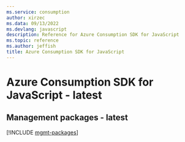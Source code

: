 ```yaml
---
ms.service: consumption
author: xirzec
ms.data: 09/13/2022
ms.devlang: javascript
description: Reference for Azure Consumption SDK for JavaScript
ms.topic: reference
ms.author: jeffish
title: Azure Consumption SDK for JavaScript
---
```

# Azure Consumption SDK for JavaScript - latest

## Management packages - latest
[!INCLUDE [mgmt-packages](consumption-mgmt-index.md)]